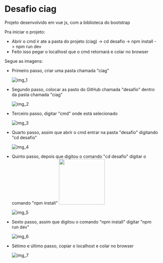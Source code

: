 # Desafio ciag

Projeto desenvolvido em vue js, com a biblioteca do bootstrap

Pra iniciar o projeto:
  - Abrir o cmd ir ate a pasta do projeto (ciag) -> cd desafio -> npm install -> npm run dev
  - Feito isso pegar o localhost que o cmd retornará e colar no browser

Segue as imagens:
  - Primeiro passo, criar uma pasta chamada "ciag"

    ![img_1](https://github.com/drp014/ciag/assets/141743253/e960cec5-3dd2-4364-a28f-9db078b994ec)
  
  - Segundo passo, colocar as pasto do GitHub chamada "desafio" dentro da pasta chamada "ciag"
    
    ![img_2](https://github.com/drp014/ciag/assets/141743253/ea3e3bc2-0aa3-4567-897a-a0867c9f2092)

  - Terceiro passo, digitar "cmd" onde está selecionado

    ![img_3](https://github.com/drp014/ciag/assets/141743253/098b8898-5aed-4e11-a8bb-943587882f11)


  - Quarto passo, assim que abrir o cmd entrar na pasta "desafio" digitando "cd desafio"

    ![img_4](https://github.com/drp014/ciag/assets/141743253/35c904b0-93a1-4268-8320-4a69cc7db38a)


  - Quinto passo, depois que digitou o comando "cd desafio" digitar o comando "npm install"
    <img src="/img_5.jpg" width="150"/>

    ![img_5](https://github.com/drp014/ciag/assets/141743253/b729398b-29fc-425b-b03f-784547c3b3e0)


  - Sexto passo, assim que digitou o comando "npm install" digitar "npm run dev"
    
    ![img_6](https://github.com/drp014/ciag/assets/141743253/3e040d3a-0fab-411c-a675-ccfa82967668)

  - Sétimo e último passo, copiar o localhost e colar no browser
    
    ![img_7](https://github.com/drp014/ciag/assets/141743253/34a6db9f-a76e-4ab6-8aac-3c927311805e)
